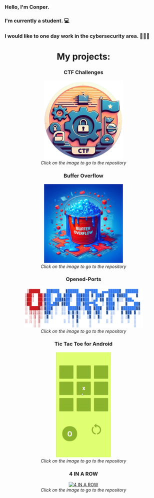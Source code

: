 
### Hello, I'm Conper.<br>
### I'm currently a student. 💻<br>
### I would like to one day work in the cybersecurity area. 👨‍💻💼

# <div align="center">My projects:</div>

<div style="text-align: center;">

  ### CTF Challenges
  <a href="https://github.com/Conper/CTF-Challenges"><img src="https://github.com/Conper/Conper/blob/main/ctfchallenges.png" alt="CTF Challenges" width="50%"/></a>
  <br><i>Click on the image to go to the repository</i>
  
  ### Buffer Overflow
  <a href="https://github.com/Conper/BufferOverflow"><img src="https://github.com/Conper/Conper/blob/main/buof.png" alt="Buffer Overflow" width="50%"/></a>
  <br><i>Click on the image to go to the repository</i>
  
  ### Opened-Ports
  <a href="https://github.com/Conper/Opened-Ports"><img src="https://github.com/Conper/Conper/blob/main/oports.png" alt="Opened-Ports" width="75%"/></a>
  <br><i>Click on the image to go to the repository</i>
  
  ### Tic Tac Toe for Android
  <a href="https://github.com/Conper/TicTacToe-App"><img src="https://github.com/Conper/Conper/blob/main/tictactoe.gif" alt="TicTacToe Android" width="35%"/></a>
  <br><i>Click on the image to go to the repository</i>
  
  ### 4 IN A ROW
  <a href="https://github.com/Conper/4-in-a-row"><img src="https://user-images.githubusercontent.com/79358509/216830206-cea6d455-26cf-4a01-ba97-19cfeb8c71f7.gif" alt="4 IN A ROW" width="50%"/></a>
  <br><i>Click on the image to go to the repository</i>

</div>
